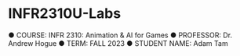 # INFR2310U-Labs
● COURSE: INFR 2310: Animation & AI for Games 
● PROFESSOR: Dr. Andrew Hogue 
● TERM: FALL 2023 
● STUDENT NAME: Adam Tam 
